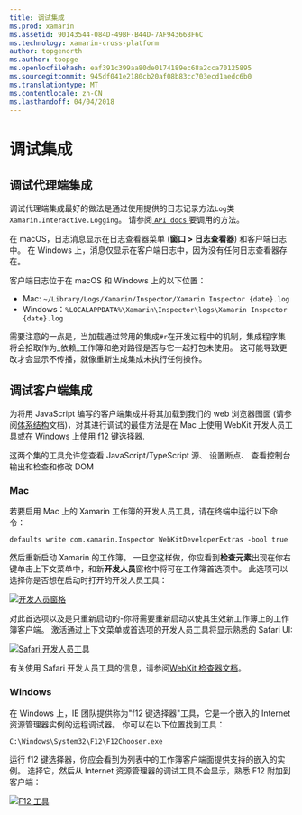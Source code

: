 ```yaml
---
title: 调试集成
ms.prod: xamarin
ms.assetid: 90143544-084D-49BF-B44D-7AF943668F6C
ms.technology: xamarin-cross-platform
author: topgenorth
ms.author: toopge
ms.openlocfilehash: eaf391c399aa80de0174189ec68a2cca70125895
ms.sourcegitcommit: 945df041e2180cb20af08b83cc703ecd1aedc6b0
ms.translationtype: MT
ms.contentlocale: zh-CN
ms.lasthandoff: 04/04/2018
---
```

# <a name="debugging-integrations"></a>调试集成

## <a name="debugging-agent-side-integrations"></a>调试代理端集成

调试代理端集成最好的做法是通过使用提供的日志记录方法`Log`类`Xamarin.Interactive.Logging`。 请参阅[ `API docs` ](https://developer.xamarin.com/api/type/Xamarin.Interactive.Logging.Log/)要调用的方法。

在 macOS，日志消息显示在日志查看器菜单 (**窗口 > 日志查看器**) 和客户端日志中。 在 Windows 上，消息仅显示在客户端日志中，因为没有任何日志查看器存在。

客户端日志位于在 macOS 和 Windows 上的以下位置：

- Mac: `~/Library/Logs/Xamarin/Inspector/Xamarin Inspector {date}.log`
- Windows：`%LOCALAPPDATA%\Xamarin\Inspector\logs\Xamarin Inspector {date}.log`

需要注意的一点是，当加载通过常用的集成`#r`在开发过程中的机制，集成程序集将会拾取作为_依赖_工作簿和绝对路径是否与它一起打包未使用。 这可能导致更改才会显示不传播，就像重新生成集成未执行任何操作。

## <a name="debugging-client-side-integrations"></a>调试客户端集成

为将用 JavaScript 编写的客户端集成并将其加载到我们的 web 浏览器图面 (请参阅[体系结构](~/tools/workbooks/sdk/architecture.md)文档)，对其进行调试的最佳方法是在 Mac 上使用 WebKit 开发人员工具或在 Windows 上使用 f12 键选择器.

这两个集的工具允许您查看 JavaScript/TypeScript 源、 设置断点、 查看控制台输出和检查和修改 DOM

### <a name="mac"></a>Mac

若要启用 Mac 上的 Xamarin 工作簿的开发人员工具，请在终端中运行以下命令：

```shell
defaults write com.xamarin.Inspector WebKitDeveloperExtras -bool true
```

然后重新启动 Xamarin 的工作簿。 一旦您这样做，你应看到**检查元素**出现在你右键单击上下文菜单中，和新**开发人员**窗格中将可在工作簿首选项中。 此选项可以选择你是否想在启动时打开的开发人员工具：

[![开发人员窗格](debugging-images/developer-pane-small.png)](debugging-images/developer-pane.png#lightbox)

对此首选项以及是只重新启动的-你将需要重新启动以使其生效新工作簿上的工作簿客户端。 激活通过上下文菜单或首选项的开发人员工具将显示熟悉的 Safari UI:

[![Safari 开发人员工具](debugging-images/mac-dev-tools.png)](debugging-images/mac-dev-tools.png#lightbox)

有关使用 Safari 开发人员工具的信息，请参阅[WebKit 检查器文档][webkit-docs]。

### <a name="windows"></a>Windows

在 Windows 上，IE 团队提供称为"f12 键选择器"工具，它是一个嵌入的 Internet 资源管理器实例的远程调试器。 你可以在以下位置找到工具：

```shell
C:\Windows\System32\F12\F12Chooser.exe
```

运行 f12 键选择器，你应会看到为列表中的工作簿客户端面提供支持的嵌入的实例。 选择它，然后从 Internet 资源管理器的调试工具不会显示，熟悉 F12 附加到客户端：

[![F12 工具](debugging-images/windows-dev-tools.png)](debugging-images/windows-dev-tools.png#lightbox)

[webkit-docs]: https://trac.webkit.org/wiki/WebInspector